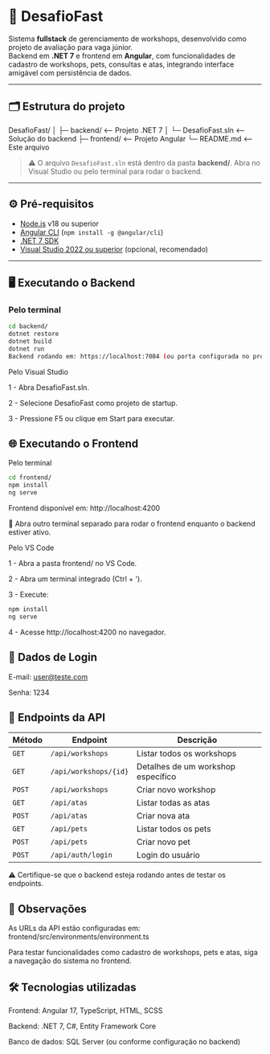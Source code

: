 # 🚀 DesafioFast

Sistema **fullstack** de gerenciamento de workshops, desenvolvido como projeto de avaliação para vaga júnior.  
Backend em **.NET 7** e frontend em **Angular**, com funcionalidades de cadastro de workshops, pets, consultas e atas, integrando interface amigável com persistência de dados.

---

## 🗂 Estrutura do projeto

DesafioFast/
│
├─ backend/ <-- Projeto .NET 7
│ └─ DesafioFast.sln <-- Solução do backend
├─ frontend/ <-- Projeto Angular
└─ README.md <-- Este arquivo


> ⚠️ O arquivo `DesafioFast.sln` está dentro da pasta **backend/**. Abra no Visual Studio ou pelo terminal para rodar o backend.

---

## ⚙️ Pré-requisitos

- [Node.js](https://nodejs.org/) v18 ou superior  
- [Angular CLI](https://angular.io/cli) (`npm install -g @angular/cli`)  
- [.NET 7 SDK](https://dotnet.microsoft.com/en-us/download/dotnet/7.0)  
- [Visual Studio 2022 ou superior](https://visualstudio.microsoft.com/) (opcional, recomendado)

---

## 🖥 Executando o Backend

### Pelo terminal
```bash
cd backend/
dotnet restore
dotnet build
dotnet run
Backend rodando em: https://localhost:7084 (ou porta configurada no projeto)
```

Pelo Visual Studio

1 - Abra DesafioFast.sln.

2 - Selecione DesafioFast como projeto de startup.

3 - Pressione F5 ou clique em Start para executar.



## 🌐 Executando o Frontend
Pelo terminal

```bash
cd frontend/
npm install
ng serve
```

Frontend disponível em: http://localhost:4200

🔹 Abra outro terminal separado para rodar o frontend enquanto o backend estiver ativo.

Pelo VS Code

1 - Abra a pasta frontend/ no VS Code.

2 - Abra um terminal integrado (Ctrl + ').

3 - Execute:

```bash
npm install
ng serve
```
4 - Acesse http://localhost:4200 no navegador.


## 🔐 Dados de Login

E-mail: user@teste.com

Senha: 1234


## 📌 Endpoints da API
| Método | Endpoint              | Descrição                          |
| ------ | --------------------- | ---------------------------------- |
| `GET`  | `/api/workshops`      | Listar todos os workshops          |
| `GET`  | `/api/workshops/{id}` | Detalhes de um workshop específico |
| `POST` | `/api/workshops`      | Criar novo workshop                |
| `GET`  | `/api/atas`           | Listar todas as atas               |
| `POST` | `/api/atas`           | Criar nova ata                     |
| `GET`  | `/api/pets`           | Listar todos os pets               |
| `POST` | `/api/pets`           | Criar novo pet                     |
| `POST` | `/api/auth/login`     | Login do usuário                   |

⚠️ Certifique-se que o backend esteja rodando antes de testar os endpoints.



## 📝 Observações

As URLs da API estão configuradas em: frontend/src/environments/environment.ts

Para testar funcionalidades como cadastro de workshops, pets e atas, siga a navegação do sistema no frontend.



## 🛠 Tecnologias utilizadas

Frontend: Angular 17, TypeScript, HTML, SCSS

Backend: .NET 7, C#, Entity Framework Core

Banco de dados: SQL Server (ou conforme configuração no backend)
